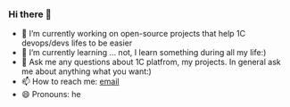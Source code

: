 ### Hi there 👋

- 🔭 I’m currently working on open-source projects that help 1C devops/devs lifes to be easier
- 🌱 I’m currently learning ... not, I learn something during all my life:)
- 💬 Ask me any questions about 1C platfrom, my projects. In general ask me about anything what you want:)
- 📫 How to reach me: [email](mailto:akpaevj@gmail.com)
- 😄 Pronouns: he

